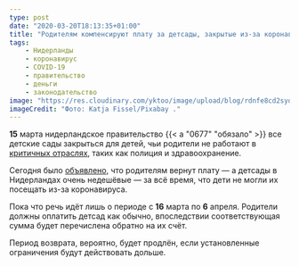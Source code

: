 ```yaml
---
type: post
date: "2020-03-20T18:13:35+01:00"
title: "Родителям компенсируют плату за детсады, закрытые из-за коронавируса"
tags:
    - Нидерланды
    - коронавирус
    - COVID-19
    - правительство
    - деньги
    - законодательство
image: "https://res.cloudinary.com/yktoo/image/upload/blog/rdnfe8cd2syofgfsi4zw.jpg"
imageCredit: "Фото: Katja Fissel/Pixabay ."
---
```


**15** марта нидерландское правительство {{< a "0677" "обязало" >}} все детские сады закрыться для детей, чьи родители не работают в [критичных отраслях](https://www.rijksoverheid.nl/onderwerpen/coronavirus-covid-19/veelgestelde-vragen-over-coronavirus-en-kinderopvang/cruciale-beroepen), таких как полиция и здравоохранение.

Сегодня было [объявлено](https://nos.nl/artikel/2327783-ouders-krijgen-kosten-kinderopvang-terug-vanwege-coronacrisis.html), что родителям вернут плату — а детсады в Нидерландах очень недешёвые — за всё время, что дети не могли их посещать из-за коронавируса.

<!--more-->

Пока что речь идёт лишь о периоде с **16** марта по **6** апреля. Родители должны оплатить детсад как обычно, впоследствии соответствующая сумма будет перечислена обратно на их счёт.

Период возврата, вероятно, будет продлён, если установленные ограничения будут действовать дольше.